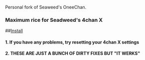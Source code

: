 Personal fork of Seaweed's OneeChan.

### Maximum rice for Seadweed's 4chan X

##[Install](../../raw/master/builds/OneeChan.user.js)

#### 1. If you have any problems, try resetting your 4chan X settings

#### 2. THESE ARE JUST A BUNCH OF DIRTY FIXES BUT "IT WERKS"
